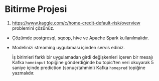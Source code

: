 # Bitirme Projesi

1. https://www.kaggle.com/c/home-credit-default-risk/overview problemini çözünüz.

- Çözümde postgresql, sqoop, hive ve Apache Spark kullanılmalıdır.

- Modelinizi streaming uygulaması içinden servis ediniz.  

  İş birimleri farklı bir uygulamadan girdi değişkenleri içeren bir mesajı Kafka `homeinput` topiğine  gönderdiğinde bu topic'ten veri okuyarak 5 saniye içinde prediction (sonuç/tahmini) Kafka `homepred` topiğine yazmalıdır.
